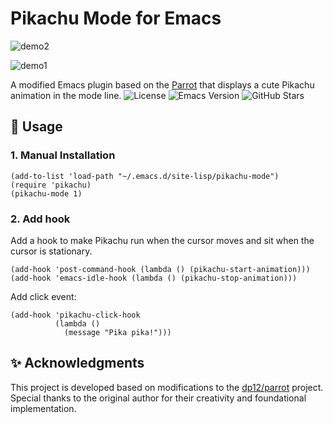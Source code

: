 # Pikachu Mode for Emacs

![demo2](https://github.com/ShaoChenHeng/pikachu-mode/tree/main/screenshot/demo2.png)

![demo1](https://github.com/ShaoChenHeng/pikachu-mode/tree/main/screenshot/demo1.png)

A modified Emacs plugin based on the [Parrot](https://github.com/dp12/parrot) that displays a cute Pikachu animation in the mode line.
![License](https://img.shields.io/badge/license-GPL3.0-blue)
![Emacs Version](https://img.shields.io/badge/Emacs-26.1%2B-brightgreen)
![GitHub Stars](https://img.shields.io/github/stars/shaochenheng/pikachu-mode?style=social)

## 🚀 Usage

### 1. Manual Installation
```elisp
(add-to-list 'load-path "~/.emacs.d/site-lisp/pikachu-mode")
(require 'pikachu)
(pikachu-mode 1)
```

### 2. Add hook

Add a hook to make Pikachu run when the cursor moves and sit when the cursor is stationary.

```elisp
(add-hook 'post-command-hook (lambda () (pikachu-start-animation)))
(add-hook 'emacs-idle-hook (lambda () (pikachu-stop-animation)))
```
Add click event:

```elisp
(add-hook 'pikachu-click-hook
          (lambda ()
            (message "Pika pika!")))
```

## ✨ Acknowledgments

This project is developed based on modifications to the [dp12/parrot](https://github.com/dp12/parrot) project. Special thanks to the original author for their creativity and foundational implementation.


